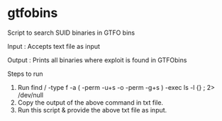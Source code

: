 # gtfobins
Script to search SUID binaries in GTFO bins

Input : Accepts text file as input

Output : Prints all binaries where exploit is found in GTFObins

Steps to run 

1. Run find / -type f -a \( -perm -u+s -o -perm -g+s \) -exec ls -l {} \; 2> /dev/null
2. Copy the output of the above command in txt file.
3. Run this script & provide the above txt file as input.
